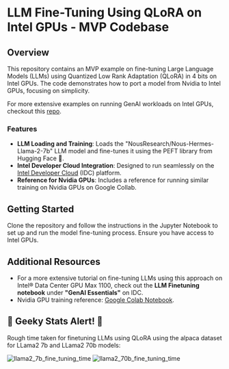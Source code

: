 # LLM Fine-Tuning Using QLoRA on Intel GPUs - MVP Codebase

## Overview
This repository contains an MVP example on fine-tuning Large Language Models (LLMs) using Quantized Low Rank Adaptation (QLoRA) in 4 bits on Intel GPUs. The code demonstrates how to port a model from Nvidia to Intel GPUs, focusing on simplicity.

For more extensive examples on running GenAI workloads on Intel GPUs, checkout this [repo](https://github.com/rahulunair/GenAI).

### Features
- **LLM Loading and Training**: Loads the "NousResearch/Nous-Hermes-Llama-2-7b" LLM model and fine-tunes it using the PEFT library from Hugging Face 🤗.
- **Intel Developer Cloud Integration**: Designed to run seamlessly on the [Intel Developer Cloud](https://cloud.intel.com) (IDC) platform.
- **Reference for Nvidia GPUs**: Includes a reference for running similar training on Nvidia GPUs on Google Collab.

## Getting Started
Clone the repository and follow the instructions in the Jupyter Notebook to set up and run the model fine-tuning process. Ensure you have access to Intel GPUs.

## Additional Resources
- For a more extensive tutorial on fine-tuning LLMs using this approach on Intel® Data Center GPU Max 1100, check out the **LLM Finetuning notebook** under **"GenAI Essentials"** on IDC.
- Nvidia GPU training reference: [Google Colab Notebook](https://colab.research.google.com/drive/1H1SHcmYrHiHtAIJwMXT4E7dhXDLqvGtr?usp=sharing).

## 🚀 Geeky Stats Alert! 🎨

Rough time taken for finetuning LLMs using QLoRA using the alpaca dataset for LLama2 7b and LLama2 70b models:

![llama2_7b_fine_tuning_time](https://github.com/rahulunair/LLM_finetuning_nvidia_to_intel/assets/786476/7cb46a8d-857c-4e35-a293-b136387feaff)
![llama2_70b_fine_tuning_time](https://github.com/rahulunair/LLM_finetuning_nvidia_to_intel/assets/786476/8eaba36a-ed82-4d0d-9f27-99bcbff5f8ac)

